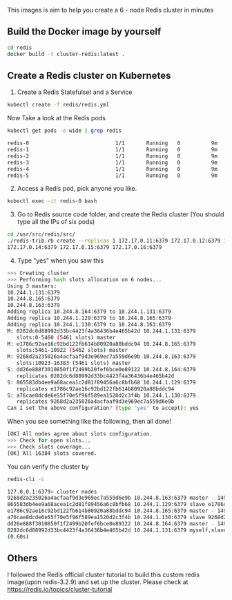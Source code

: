 This images is aim to help you create a 6 - node Redis cluster in minutes

## Build the Docker image by yourself
```bash
cd redis
docker build -t cluster-redis:latest .
```

## Create a Redis cluster on Kubernetes

1. Create a Redis Statefulset and a Service
```bash
kubectl create -f redis/redis.yml
```

 Now Take a look at the Redis pods
```bash
kubectl get pods -o wide | grep redis
```

```bash
redis-0                            1/1       Running   0          9m        172.17.0.7    minikube
redis-1                            1/1       Running   0          9m        172.17.0.9    minikube
redis-2                            1/1       Running   0          9m        172.17.0.10   minikube
redis-3                            1/1       Running   0          9m        172.17.0.11   minikube
redis-4                            1/1       Running   0          9m        172.17.0.12   minikube
redis-5                            1/1       Running   0          9m        172.17.0.15   minikube
```

2. Access a Redis pod, pick anyone you like.
```bash
kubectl exec -it redis-0 bash
```

3. Go to Redis source code folder, and create the Redis cluster (You should type all the IPs of six pods)
```bash
cd /usr/src/redis/src/
./redis-trib.rb create --replicas 1 172.17.0.11:6379 172.17.0.12:6379 172.17.0.13:6379 \
172.17.0.14:6379 172.17.0.15:6379 172.17.0.16:6379
```
4. Type "yes" when you saw this

```bash
>>> Creating cluster
>>> Performing hash slots allocation on 6 nodes...
Using 3 masters:
10.244.1.131:6379
10.244.8.165:6379
10.244.8.163:6379
Adding replica 10.244.8.164:6379 to 10.244.1.131:6379
Adding replica 10.244.1.129:6379 to 10.244.8.165:6379
Adding replica 10.244.1.130:6379 to 10.244.8.163:6379
M: 0282dc6d88992d33bc4423f4a36436b4e465b42d 10.244.1.131:6379
   slots:0-5460 (5461 slots) master
M: e1786c92ae16c92bd122fb614b80920a88bddc94 10.244.8.165:6379
   slots:5461-10922 (5462 slots) master
M: 9268d2a235026a4acfaaf9d3e969ec7a559d6e9b 10.244.8.163:6379
   slots:10923-16383 (5461 slots) master
S: dd26e888f3010850f1f2499b20fef6bce0e89122 10.244.8.164:6379
   replicates 0282dc6d88992d33bc4423f4a36436b4e465b42d
S: 865583db4ee9a68acea1c2d81f89456a6c8bfb68 10.244.1.129:6379
   replicates e1786c92ae16c92bd122fb614b80920a88bddc94
S: a76cae8dcde6e55f70e5f96f589ea1520d2c3f4b 10.244.1.130:6379
   replicates 9268d2a235026a4acfaaf9d3e969ec7a559d6e9b
Can I set the above configuration? (type 'yes' to accept): yes
```

When you see something like the following, then all done!

```bash
[OK] All nodes agree about slots configuration.
>>> Check for open slots...
>>> Check slots coverage...
[OK] All 16384 slots covered.
```
You can verify the cluster by
```bash
redis-cli -c

127.0.0.1:6379> cluster nodes
9268d2a235026a4acfaaf9d3e969ec7a559d6e9b 10.244.8.163:6379 master - 1498813397795 1498813395292 3 connected 10923-16383
865583db4ee9a68acea1c2d81f89456a6c8bfb68 10.244.1.129:6379 slave e1786c92ae16c92bd122fb614b80920a88bddc94 1498813399298 1498813397194 5 connected
e1786c92ae16c92bd122fb614b80920a88bddc94 10.244.8.165:6379 master - 1498813397295 1498813394790 2 connected 5461-10922
a76cae8dcde6e55f70e5f96f589ea1520d2c3f4b 10.244.1.130:6379 slave 9268d2a235026a4acfaaf9d3e969ec7a559d6e9b 1498813398296 1498813396292 6 connected
dd26e888f3010850f1f2499b20fef6bce0e89122 10.244.8.164:6379 master - 1498813396793 1498813394290 7 connected 0-5460
0282dc6d88992d33bc4423f4a36436b4e465b42d 10.244.1.131:6379 myself,slave dd26e888f3010850f1f2499b20fef6bce0e89122 0 0 1 connected
(0.60s)
```



## Others

  I followed the Redis official cluster tutorial to build this custom redis image(upon redis-3.2.9) and set up the cluster. Please check at <https://redis.io/topics/cluster-tutorial>


